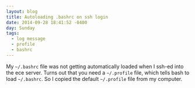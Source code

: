```yaml
---
layout: blog
title: Autoloading .bashrc on ssh login
date: 2014-09-28 18:41:52 -0400
day: Sunday
tags:
  - log message
  - profile
  - bashrc
---
```


My `~/.bashrc` file was not getting automatically loaded when I ssh-ed into the ece server. Turns out that you need a `~/.profile` file, which tells bash to load `~/.bashrc`. So I copied the default `~/.profile` file from my computer.
